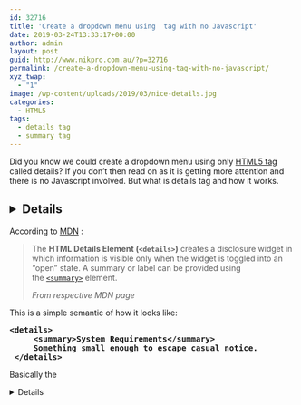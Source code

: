 ```yaml
---
id: 32716
title: 'Create a dropdown menu using  tag with no Javascript'
date: 2019-03-24T13:33:17+00:00
author: admin
layout: post
guid: http://www.nikpro.com.au/?p=32716
permalink: /create-a-dropdown-menu-using-tag-with-no-javascript/
xyz_twap:
  - "1"
image: /wp-content/uploads/2019/03/nice-details.jpg
categories:
  - HTML5
tags:
  - details tag
  - summary tag
---
```

Did you know we could create a dropdown menu using only [HTML5 tag](http://www.nikpro.com.au/html5-best-practices-and-what-to-avoid/) called details? If you don&#8217;t then read on as it is getting more attention and there is no Javascript involved. But what is details tag and how it works.

## <details> tag as a descriptive element

According to <a rel="noreferrer noopener" aria-label="MDN (opens in a new tab)" href="https://developer.mozilla.org/en-US/docs/Web/HTML/Element/details" target="_blank">MDN</a> :

<blockquote class="wp-block-quote">
  <p>
    The&nbsp;<strong>HTML Details Element (<code>&lt;details&gt;</code>)</strong>&nbsp;creates a disclosure widget in which information is visible only when the widget is toggled into an &#8220;open&#8221; state.&nbsp;A summary or label can be provided using the&nbsp;<a href="https://developer.mozilla.org/en-US/docs/Web/HTML/Element/summary"><code>&lt;summary&gt;</code></a>&nbsp;element.
  </p>
  
  <cite>From respective MDN page<br /></cite>
</blockquote>

This is a simple semantic of how it looks like:

<pre class="wp-block-preformatted"><strong>&lt;details&gt;<br /> &nbsp; &nbsp; &lt;summary&gt;System Requirements&lt;/summary&gt;<br /> &nbsp; &nbsp; Something small enough to escape casual notice.<br /> &lt;/details&gt; </strong></pre>

Basically the <Details> tag always comes with summary tag as a label. If you remove summary, the &#8220;Details&#8221; text will be shown instead. Also we will see a triangle as a symbol of a disclosure widget which can be open and close.<figure class="wp-block-image is-resized">

<img src="http://www.nikpro.com.au/wp-content/uploads/2019/03/html5-details-tag-example.png" alt="" class="wp-image-32717" width="593" height="165" srcset="http://testgatsby.local/wp-content/uploads/2019/03/html5-details-tag-example.png 472w, http://testgatsby.local/wp-content/uploads/2019/03/html5-details-tag-example-300x83.png 300w" sizes="(max-width: 593px) 100vw, 593px" /> <figcaption>An example of details tag</figcaption></figure> 

Therefore they can be very useful creating dropdown menus inside the navigation bar. This is a pen I created to demonstrate it a bit more:

<p class="codepen" data-height="352" data-theme-id="0" data-default-tab="html,result" data-user="azad6026" data-slug-hash="drayzp" style="height: 352px; box-sizing: border-box; display: flex; align-items: center; justify-content: center; border: 2px solid black; margin: 1em 0; padding: 1em;" data-pen-title="Dropdown meus using &lt;details&gt; tag">
  <span>See the Pen <a href="https://codepen.io/azad6026/pen/drayzp/"> Dropdown meus using <details> tag</a> by Azadeh Faramarzi (<a href="https://codepen.io/azad6026">@azad6026</a>) on <a href="https://codepen.io">CodePen</a>.</span>
</p>

We could click on any of the triangles and it opens up the sub menu. Each of the menu links are wrapped by a details tag. The summary holds the label of the tag which could be a link itself.

In the above example contact tab is not a link itself but it has a dropdown menu with a link inside.

The services tab has a dropdown called about us and that as well has a dropdown with links. We see how flexible it could be and will solve problems we used to have with non clickable menu links or having menu labels also clickable as well.

## Summary tag

In addition to details tag we need to know about summary tag. We specify the label of the details tag inside summary tag. In other words, summary tag defines what the details tag about. By the way details tag is an element to give us more information about something that is not visible by default and could be shown on demand.

Therefore we could actually use details and summary tag to create powerful and semantic accordions. Without writing extra Javascript codes we are able to create menus and accordions when needed.

Thank you for reading.